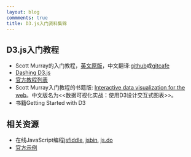 ```yaml
---
layout: blog
commments: true
title: D3.js入门资料集锦
---
```


## D3.js入门教程

  * Scott Murray的入门教程，[英文原版](http://alignedleft.com/tutorials/d3)，中文翻译:[github](http://pkuwwt.github.com/d3-tutorial-cn/about.html)或[gitcafe](http://pkuwwt.gitcafe.com/d3-tutorial-cn/about.html)
  * [Dashing D3.js](https://www.dashingd3js.com/table-of-contents)
  * [官方教程列表](https://github.com/mbostock/d3/wiki/Tutorials)
  * Scott Murray入门教程的书籍版: [Interactive data visualization for the web](http://chimera.labs.oreilly.com/books/1230000000345)。中文版名为<<数据可视化实战：使用D3设计交互式图表>>。
  * 书籍Getting Started with D3


## 相关资源

  * 在线JavaScript编程[jsfiddle](http://jsfiddle.net/), [jsbin](http://jsbin.com/), [js.do](http://js.do/)
  * [官方示例](https://github.com/mbostock/d3/wiki/Gallery)


